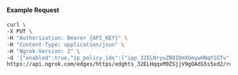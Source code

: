 <!-- Code generated for API Clients. DO NOT EDIT. -->

#### Example Request

```bash
curl \
-X PUT \
-H "Authorization: Bearer {API_KEY}" \
-H "Content-Type: application/json" \
-H "Ngrok-Version: 2" \
-d '{"enabled":true,"ip_policy_ids":["ipp_32ELHryuZB0IOmXGmywHNqY1GTv","ipp_32ELHqtFblQaDl6fUdY3Ph4RjrM"]}' \
https://api.ngrok.com/edges/https/edghts_32ELHqqxM9ZSjjV9gOAdS5s5xd2/routes/edghtsrt_32ELHokrfqrJY2A6woDOpEafX1a/ip_restriction
```
